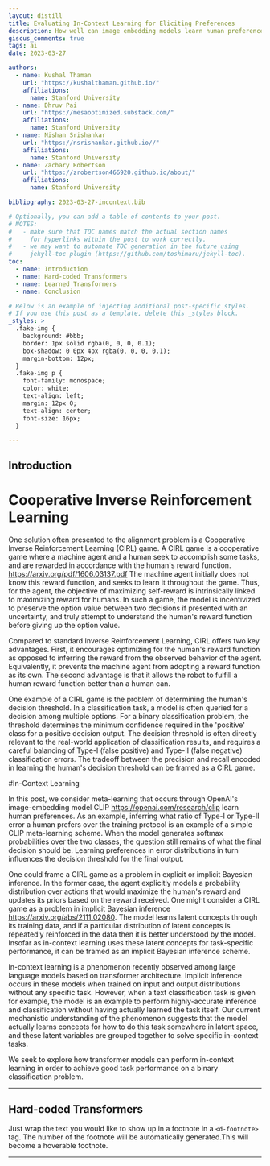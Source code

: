 ```yaml
---
layout: distill
title: Evaluating In-Context Learning for Eliciting Preferences  
description: How well can image embedding models learn human preferences in-context?
giscus_comments: true
tags: ai
date: 2023-03-27

authors:
  - name: Kushal Thaman
    url: "https://kushalthaman.github.io/"
    affiliations:
      name: Stanford University
  - name: Dhruv Pai
    url: "https://mesaoptimized.substack.com/"
    affiliations:
      name: Stanford University
  - name: Nishan Srishankar
    url: "https://nsrishankar.github.io//"
    affiliations:
      name: Stanford University
  - name: Zachary Robertson
    url: "https://zrobertson466920.github.io/about/"
    affiliations:
      name: Stanford University

bibliography: 2023-03-27-incontext.bib

# Optionally, you can add a table of contents to your post.
# NOTES:
#   - make sure that TOC names match the actual section names
#     for hyperlinks within the post to work correctly.
#   - we may want to automate TOC generation in the future using
#     jekyll-toc plugin (https://github.com/toshimaru/jekyll-toc).
toc:
  - name: Introduction 
  - name: Hard-coded Transformers
  - name: Learned Transformers
  - name: Conclusion

# Below is an example of injecting additional post-specific styles.
# If you use this post as a template, delete this _styles block.
_styles: >
  .fake-img {
    background: #bbb;
    border: 1px solid rgba(0, 0, 0, 0.1);
    box-shadow: 0 0px 4px rgba(0, 0, 0, 0.1);
    margin-bottom: 12px;
  }
  .fake-img p {
    font-family: monospace;
    color: white;
    text-align: left;
    margin: 12px 0;
    text-align: center;
    font-size: 16px;
  }

---
```


## Introduction

# Cooperative Inverse Reinforcement Learning

One solution often presented to the alignment problem is a Cooperative Inverse Reinforcement Learning (CIRL) game. A CIRL game is a cooperative game where a machine agent and a human seek to accomplish some tasks, and are rewarded in accordance with the human's reward function. <d-cite>https://arxiv.org/pdf/1606.03137.pdf</d-cite> The machine agent initially does not know this reward function, and seeks to learn it throughout the game. Thus, for the agent, the objective of maximizing self-reward is intrinsically linked to maximizing reward for humans. In such a game, the model is incentivized to preserve the option value between two decisions if presented with an uncertainty, and truly attempt to understand the human's reward function before giving up the option value.  

Compared to standard Inverse Reinforcement Learning, CIRL offers two key advantages. First, it encourages optimizing for the human's reward function as opposed to inferring the reward from the observed behavior of the agent. Equivalently, it prevents the machine agent from adopting a reward function as its own. The second advantage is that it allows the robot to fulfill a human reward function better than a human can. 

One example of a CIRL game is the problem of determining the human's decision threshold. In a classification task, a model is often queried for a decision among multiple options. For a binary classification problem, the threshold determines the minimum confidence required in the 'positive' class for a positive decision output. The decision threshold is often directly relevant to the real-world application of classification results, and requires a careful balancing of Type-I (false positive) and Type-II (false negative) classification errors. The tradeoff between the precision and recall encoded in learning the human's decision threshold can be framed as a CIRL game. 

#In-Context Learning

In this post, we consider meta-learning that occurs through OpenAI's image-embedding model CLIP <d-cite>https://openai.com/research/clip</d-cite> learn human preferences. As an example, inferring what ratio of Type-I or Type-II error a human prefers over the training protocol is an example of a simple CLIP meta-learning scheme. When the model generates softmax probabilities over the two classes, the question still remains of what the final decision should be. Learning preferences in error distributions in turn influences the decision threshold for the final output.

One could frame a CIRL game as a problem in explicit or implicit Bayesian inference. In the former case, the agent explicitly models a probability distribution over actions that would maximize the human's reward and updates its priors based on the reward received. One might consider a CIRL game as a problem in implicit Bayesian inference <d-cite>https://arxiv.org/abs/2111.02080</d-cite>. The model learns latent concepts through its training data, and if a particular distribution of latent concepts is repeatedly reinforced in the data then it is better understood by the model. Insofar as in-context learning uses these latent concepts for task-specific performance, it can be framed as an implicit Bayesian inference scheme.

In-context learning is a phenomenon recently observed among large language models based on transformer architecture. Implicit inference occurs in these models when trained on input and output distributions without any specific task. However, when a text classification task is given for example, the model is an example to perform highly-accurate inference and classification without having actually learned the task itself. Our current mechanistic understanding of the phenomenon suggests that the model actually learns concepts for how to do this task somewhere in latent space, and these latent variables are grouped together to solve specific in-context tasks.

We seek to explore how transformer models can perform in-context learning in order to achieve good task performance on a binary classification problem.  

***

## Hard-coded Transformers

Just wrap the text you would like to show up in a footnote in a `<d-footnote>` tag.
The number of the footnote will be automatically generated.<d-footnote>This will become a hoverable footnote.</d-footnote>

***
